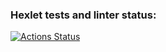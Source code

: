 ### Hexlet tests and linter status:
[![Actions Status](https://github.com/kilobbo/java-project-61/workflows/hexlet-check/badge.svg)](https://github.com/kilobbo/java-project-61/actions)